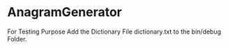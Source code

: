 # AnagramGenerator

For Testing Purpose Add the Dictionary File dictionary.txt to the bin/debug Folder.
